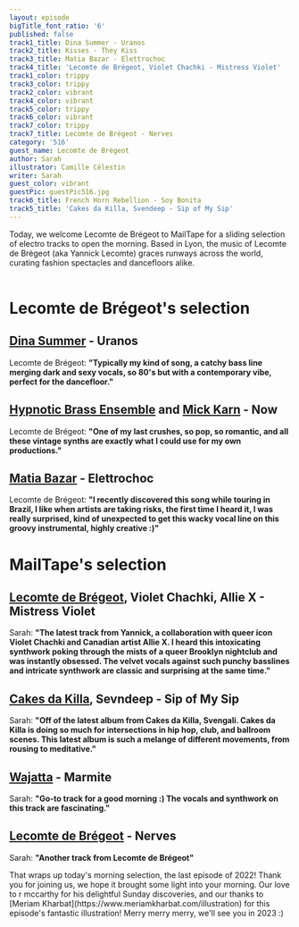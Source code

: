 ```yaml
---
layout: episode
bigTitle_font_ratio: '6'
published: false
track1_title: Dina Summer - Uranos
track2_title: Kisses - They Kiss
track3_title: Matia Bazar - Elettrochoc
track4_title: 'Lecomte de Brégeot, Violet Chachki - Mistress Violet'
track1_color: trippy
track3_color: trippy
track2_color: vibrant
track4_color: vibrant
track5_color: trippy
track6_color: vibrant
track7_color: trippy
track7_title: Lecomte de Brégeot - Nerves
category: '516'
guest_name: Lecomte de Brégeot
author: Sarah
illustrator: Camille Célestin
writer: Sarah
guest_color: vibrant
guestPic: guestPic516.jpg
track6_title: French Horn Rebellion - Soy Bonita
track5_title: 'Cakes da Killa, Svendeep - Sip of My Sip'
---
```

<p id="introduction"> Today, we welcome Lecomte de Brégeot to MailTape for a sliding selection of electro tracks to open the morning. Based in Lyon, the music of Lecomte de Brégeot (aka Yannick Lecomte) graces runways across the world, curating fashion spectacles and dancefloors alike. 
  <br><br>

</p>

# Lecomte de Brégeot's selection

## [Dina Summer](https://rogerdoyle1.bandcamp.com/) - Uranos
Lecomte de Brégeot: **"**Typically my kind of song, a catchy bass line merging dark and sexy vocals, so 80's but with a contemporary vibe, perfect for the dancefloor.**"**

## [Hypnotic Brass Ensemble](http://www.yoshihirohanno.com/discography/) and [Mick Karn](https://mickkarn.net/) - Now
Lecomte de Brégeot: **"**One of my last crushes, so pop, so romantic, and all these vintage synths are exactly what I could use for my own productions.**"**

## [Matia Bazar](https://johnpowellmusic.com/) - Elettrochoc
Lecomte de Brégeot: **"**I recently discovered this song while touring in Brazil, I like when artists are taking risks, the first time I heard it, I was really surprised, kind of unexpected to get this wacky vocal line on this groovy instrumental, highly creative :)**"**

# MailTape's selection

## [Lecomte de Brégeot](https://infinitebisous.bandcamp.com/album/any-day-now), Violet Chachki, Allie X - Mistress Violet
Sarah: **"**The latest track from Yannick, a collaboration with queer icon Violet Chachki and Canadian artist Allie X. I heard this intoxicating synthwork poking through the mists of a queer Brooklyn nightclub and was instantly obsessed. The velvet vocals against such punchy basslines and intricate synthwork are classic and surprising at the same time.**"**

## [Cakes da Killa](https://paul.mycpanel.princeton.edu/compositions-sorted.html), Sevndeep - Sip of My Sip
Sarah: **"**Off of the latest album from Cakes da Killa, Svengali. Cakes da Killa is doing so much for intersections in hip hop, club, and ballroom scenes. This latest album is such a melange of different movements, from rousing to meditative.**"**

## [Wajatta](https://omnigardens.bandcamp.com/) - Marmite
Sarah: **"**Go-to track for a good morning :) The vocals and synthwork on this track are fascinating.**"**

## [Lecomte de Brégeot](https://elorisaxl.bandcamp.com/album/the-blue-of-distance) - Nerves
Sarah: **"**Another track from Lecomte de Brégeot**"**

<p id="outroduction">That wraps up today's morning selection, the last episode of 2022! Thank you for joining us, we hope it brought some light into your morning. Our love to r mccarthy for his delightful Sunday discoveries, and our thanks to [Meriam Kharbat](https://www.meriamkharbat.com/illustration) for this episode's fantastic illustration! Merry merry merry, we'll see you in 2023 :)</p>
